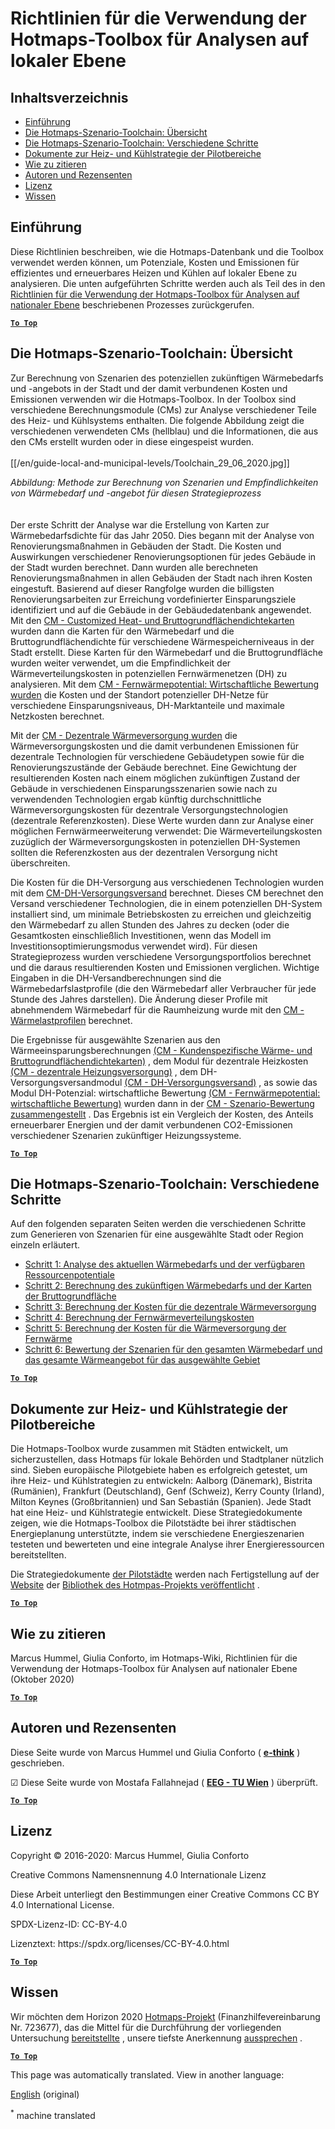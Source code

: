 <h1> <a class="anchor" id="guidelines-for-using-the-hotmaps-toolbox-for-analyses-at-local-level" href="#guidelines-for-using-the-hotmaps-toolbox-for-analyses-at-local-level"><i class="fa fa-link"></i></a> Richtlinien für die Verwendung der Hotmaps-Toolbox für Analysen auf lokaler Ebene </h1><h2> <a class="anchor" id="table-of-contents" href="#table-of-contents"><i class="fa fa-link"></i></a> Inhaltsverzeichnis </h2><ul><li> <a href="#introduction">Einführung</a> </li><li> <a href="#the-hotmaps-scenario-toolchain-overview">Die Hotmaps-Szenario-Toolchain: Übersicht</a> </li><li> <a href="#the-hotmaps-scenario-toolchain-different-steps">Die Hotmaps-Szenario-Toolchain: Verschiedene Schritte</a> </li><li> <a href="#pilot-areas-heating-and-cooling-strategy-documents">Dokumente zur Heiz- und Kühlstrategie der Pilotbereiche</a> </li><li> <a href="#how-to-cite">Wie zu zitieren</a> </li><li> <a href="#authors-and-reviewers">Autoren und Rezensenten</a> </li><li> <a href="#license">Lizenz</a> </li><li> <a href="#acknowledgement">Wissen</a> </li></ul><h2> <a class="anchor" id="introduction" href="#introduction"><i class="fa fa-link"></i></a> Einführung </h2><p> Diese Richtlinien beschreiben, wie die Hotmaps-Datenbank und die Toolbox verwendet werden können, um Potenziale, Kosten und Emissionen für effizientes und erneuerbares Heizen und Kühlen auf lokaler Ebene zu analysieren. Die unten aufgeführten Schritte werden auch als Teil des in den <a href="https://wiki.hotmaps.hevs.ch/en/guide-national-level-comprehensive-assessment-eed#introduction">Richtlinien für die Verwendung der Hotmaps-Toolbox für Analysen auf nationaler Ebene</a> beschriebenen Prozesses zurückgerufen. </p><p><ins> <code><strong><a href="#table-of-contents">To Top</a></strong></code> </ins> </p><h2> <a class="anchor" id="the-hotmaps-scenario-toolchain--overview" href="#the-hotmaps-scenario-toolchain--overview"><i class="fa fa-link"></i></a> Die Hotmaps-Szenario-Toolchain: Übersicht </h2><p> Zur Berechnung von Szenarien des potenziellen zukünftigen Wärmebedarfs und -angebots in der Stadt und der damit verbundenen Kosten und Emissionen verwenden wir die Hotmaps-Toolbox. In der Toolbox sind verschiedene Berechnungsmodule (CMs) zur Analyse verschiedener Teile des Heiz- und Kühlsystems enthalten. Die folgende Abbildung zeigt die verschiedenen verwendeten CMs (hellblau) und die Informationen, die aus den CMs erstellt wurden oder in diese eingespeist wurden. <br/><br/> [[/en/guide-local-and-municipal-levels/Toolchain_29_06_2020.jpg]] </p><p> <em>Abbildung: Methode zur Berechnung von Szenarien und Empfindlichkeiten von Wärmebedarf und -angebot für diesen Strategieprozess</em> <br/><br/><br/> Der erste Schritt der Analyse war die Erstellung von Karten zur Wärmebedarfsdichte für das Jahr 2050. Dies begann mit der Analyse von Renovierungsmaßnahmen in Gebäuden der Stadt. Die Kosten und Auswirkungen verschiedener Renovierungsoptionen für jedes Gebäude in der Stadt wurden berechnet. Dann wurden alle berechneten Renovierungsmaßnahmen in allen Gebäuden der Stadt nach ihren Kosten eingestuft. Basierend auf dieser Rangfolge wurden die billigsten Renovierungsarbeiten zur Erreichung vordefinierter Einsparungsziele identifiziert und auf die Gebäude in der Gebäudedatenbank angewendet. Mit den <a href="https://wiki.hotmaps.eu/en/CM-Customized-heat-and-floor-area-density-maps">CM - Customized Heat- und Bruttogrundflächendichtekarten</a> wurden dann die Karten für den Wärmebedarf und die Bruttogrundflächendichte für verschiedene Wärmespeicherniveaus in der Stadt erstellt. Diese Karten für den Wärmebedarf und die Bruttogrundfläche wurden weiter verwendet, um die Empfindlichkeit der Wärmeverteilungskosten in potenziellen Fernwärmenetzen (DH) zu analysieren. Mit dem <a href="https://wiki.hotmaps.eu/en/CM-District-heating-potential-economic-assessment">CM - Fernwärmepotential: Wirtschaftliche Bewertung wurden</a> die Kosten und der Standort potenzieller DH-Netze für verschiedene Einsparungsniveaus, DH-Marktanteile und maximale Netzkosten berechnet. </p><p> Mit der <a href="https://wiki.hotmaps.eu/en/CM-Decentral-heating-supply">CM - Dezentrale Wärmeversorgung wurden</a> die Wärmeversorgungskosten und die damit verbundenen Emissionen für dezentrale Technologien für verschiedene Gebäudetypen sowie für die Renovierungszustände der Gebäude berechnet. Eine Gewichtung der resultierenden Kosten nach einem möglichen zukünftigen Zustand der Gebäude in verschiedenen Einsparungsszenarien sowie nach zu verwendenden Technologien ergab künftig durchschnittliche Wärmeversorgungskosten für dezentrale Versorgungstechnologien (dezentrale Referenzkosten). Diese Werte wurden dann zur Analyse einer möglichen Fernwärmeerweiterung verwendet: Die Wärmeverteilungskosten zuzüglich der Wärmeversorgungskosten in potenziellen DH-Systemen sollten die Referenzkosten aus der dezentralen Versorgung nicht überschreiten. </p><p> Die Kosten für die DH-Versorgung aus verschiedenen Technologien wurden mit dem <a href="https://wiki.hotmaps.eu/en/CM-District-heating-supply-dispatch">CM-DH-Versorgungsversand</a> berechnet. Dieses CM berechnet den Versand verschiedener Technologien, die in einem potenziellen DH-System installiert sind, um minimale Betriebskosten zu erreichen und gleichzeitig den Wärmebedarf zu allen Stunden des Jahres zu decken (oder die Gesamtkosten einschließlich Investitionen, wenn das Modell im Investitionsoptimierungsmodus verwendet wird). Für diesen Strategieprozess wurden verschiedene Versorgungsportfolios berechnet und die daraus resultierenden Kosten und Emissionen verglichen. Wichtige Eingaben in die DH-Versandberechnungen sind die Wärmebedarfslastprofile (die den Wärmebedarf aller Verbraucher für jede Stunde des Jahres darstellen). Die Änderung dieser Profile mit abnehmendem Wärmebedarf für die Raumheizung wurde mit den <a href="https://wiki.hotmaps.hevs.ch/en/CM-Heat-load-profiles">CM - Wärmelastprofilen</a> berechnet. </p><p> Die Ergebnisse für ausgewählte Szenarien aus den Wärmeeinsparungsberechnungen <a href="https://wiki.hotmaps.eu/en/CM-Customized-heat-and-floor-area-density-maps">(CM - Kundenspezifische Wärme- und Bruttogrundflächendichtekarten)</a> , dem Modul für dezentrale Heizkosten <a href="https://wiki.hotmaps.eu/en/CM-Decentral-heating-supply">(CM - dezentrale Heizungsversorgung)</a> , dem DH-Versorgungsversandmodul <a href="https://wiki.hotmaps.eu/en/CM-District-heating-supply-dispatch">(CM - DH-Versorgungsversand)</a> , as sowie das Modul DH-Potenzial: wirtschaftliche Bewertung <a href="https://wiki.hotmaps.eu/en/CM-District-heating-potential-economic-assessment">(CM - Fernwärmepotential: wirtschaftliche Bewertung)</a> wurden dann in der <a href="https://wiki.hotmaps.eu/en/CM-Scenario-assessment">CM - Szenario-Bewertung zusammengestellt</a> . Das Ergebnis ist ein Vergleich der Kosten, des Anteils erneuerbarer Energien und der damit verbundenen CO2-Emissionen verschiedener Szenarien zukünftiger Heizungssysteme. </p><p><ins> <code><strong><a href="#table-of-contents">To Top</a></strong></code> </ins> </p><h2> <a class="anchor" id="the-hotmaps-scenario-toolchain--different-steps" href="#the-hotmaps-scenario-toolchain--different-steps"><i class="fa fa-link"></i></a> Die Hotmaps-Szenario-Toolchain: Verschiedene Schritte </h2><p> Auf den folgenden separaten Seiten werden die verschiedenen Schritte zum Generieren von Szenarien für eine ausgewählte Stadt oder Region einzeln erläutert. </p><ul><li> <a href="https://wiki.hotmaps.eu/en/Step-1-Analysis-of-current-heat-demand-and-available-resource-potentials">Schritt 1: Analyse des aktuellen Wärmebedarfs und der verfügbaren Ressourcenpotentiale</a> </li><li> <a href="https://wiki.hotmaps.eu/en/Step-2-Calculation-of-future-heat-demand-and-gross-floor-area-density-maps">Schritt 2: Berechnung des zukünftigen Wärmebedarfs und der Karten der Bruttogrundfläche</a> </li><li> <a href="https://wiki.hotmaps.eu/en/Step-3-Calculation-of-costs-of-decentral-heat-supply">Schritt 3: Berechnung der Kosten für die dezentrale Wärmeversorgung</a> </li><li> <a href="https://wiki.hotmaps.eu/en/Step-4-Calculation-of-district-heating-distribution-costs">Schritt 4: Berechnung der Fernwärmeverteilungskosten</a> </li><li> <a href="https://wiki.hotmaps.eu/en/Step-5-Calculation-of-costs-of-heat-supply-to-district-heating">Schritt 5: Berechnung der Kosten für die Wärmeversorgung der Fernwärme</a> </li><li> <a href="https://wiki.hotmaps.eu/en/Step-6-Assessment-of-scenarios-for-entire-heat-demand-and-supply-for-the-selected-area">Schritt 6: Bewertung der Szenarien für den gesamten Wärmebedarf und das gesamte Wärmeangebot für das ausgewählte Gebiet</a> </li></ul><p><ins> <code><strong><a href="#table-of-contents">To Top</a></strong></code> </ins> </p><h2> <a class="anchor" id="pilot-areas-heating-and-cooling-strategy-documents" href="#pilot-areas-heating-and-cooling-strategy-documents"><i class="fa fa-link"></i></a> Dokumente zur Heiz- und Kühlstrategie der Pilotbereiche </h2><p> Die Hotmaps-Toolbox wurde zusammen mit Städten entwickelt, um sicherzustellen, dass Hotmaps für lokale Behörden und Stadtplaner nützlich sind. Sieben europäische Pilotgebiete haben es erfolgreich getestet, um ihre Heiz- und Kühlstrategien zu entwickeln: Aalborg (Dänemark), Bistrita (Rumänien), Frankfurt (Deutschland), Genf (Schweiz), Kerry County (Irland), Milton Keynes (Großbritannien) und San Sebastián (Spanien). Jede Stadt hat eine Heiz- und Kühlstrategie entwickelt. Diese Strategiedokumente zeigen, wie die Hotmaps-Toolbox die Pilotstädte bei ihrer städtischen Energieplanung unterstützte, indem sie verschiedene Energieszenarien testeten und bewerteten und eine integrale Analyse ihrer Energieressourcen bereitstellten. </p><p> Die Strategiedokumente <a href="https://www.hotmaps-project.eu/library/">der Pilotstädte</a> werden nach Fertigstellung auf der <a href="https://www.hotmaps-project.eu/library/">Website</a> der <a href="https://www.hotmaps-project.eu/library/">Bibliothek des Hotmpas-Projekts veröffentlicht</a> . </p><p><ins> <code><strong><a href="#table-of-contents">To Top</a></strong></code> </ins> </p><h2> <a class="anchor" id="how-to-cite" href="#how-to-cite"><i class="fa fa-link"></i></a> Wie zu zitieren </h2><p> Marcus Hummel, Giulia Conforto, im Hotmaps-Wiki, Richtlinien für die Verwendung der Hotmaps-Toolbox für Analysen auf nationaler Ebene (Oktober 2020) </p><p><ins> <code><strong><a href="#table-of-contents">To Top</a></strong></code> </ins> </p><h2> <a class="anchor" id="authors-and-reviewers" href="#authors-and-reviewers"><i class="fa fa-link"></i></a> Autoren und Rezensenten </h2><p> Diese Seite wurde von Marcus Hummel und Giulia Conforto ( <strong><a href="https://e-think.ac.at">e-think</a></strong> ) geschrieben. </p><p> ☑ Diese Seite wurde von Mostafa Fallahnejad ( <strong><a href="https://eeg.tuwien.ac.at/">EEG - TU Wien</a></strong> ) überprüft. </p><p> <a href="#table-of-contents"><strong><code>To Top</code></strong></a> </p> <h2> <a class="anchor" id="license" href="#license"><i class="fa fa-link"></i></a> Lizenz </h2><p> Copyright © 2016-2020: Marcus Hummel, Giulia Conforto </p><p> Creative Commons Namensnennung 4.0 Internationale Lizenz </p><p> Diese Arbeit unterliegt den Bestimmungen einer Creative Commons CC BY 4.0 International License. </p><p> SPDX-Lizenz-ID: CC-BY-4.0 </p><p> Lizenztext: https://spdx.org/licenses/CC-BY-4.0.html </p><p><ins> <code><strong><a href="#table-of-contents">To Top</a></strong></code> </ins> </p><h2> <a class="anchor" id="acknowledgement" href="#acknowledgement"><i class="fa fa-link"></i></a> Wissen </h2><p> Wir möchten dem Horizon 2020 <a href="https://www.hotmaps-project.eu">Hotmaps-Projekt</a> (Finanzhilfevereinbarung Nr. 723677), das die Mittel für die Durchführung der vorliegenden Untersuchung <a href="https://www.hotmaps-project.eu">bereitstellte</a> , unsere tiefste Anerkennung <a href="https://www.hotmaps-project.eu">aussprechen</a> . </p><p><ins> <code><strong><a href="#table-of-contents">To Top</a></strong></code> </ins> </p>


<!--- THIS IS A SUPER UNIQUE IDENTIFIER -->

This page was automatically translated. View in another language:

[English](../en/guide-local-and-municipal-levels) (original)  

<sup>\*</sup> machine translated
